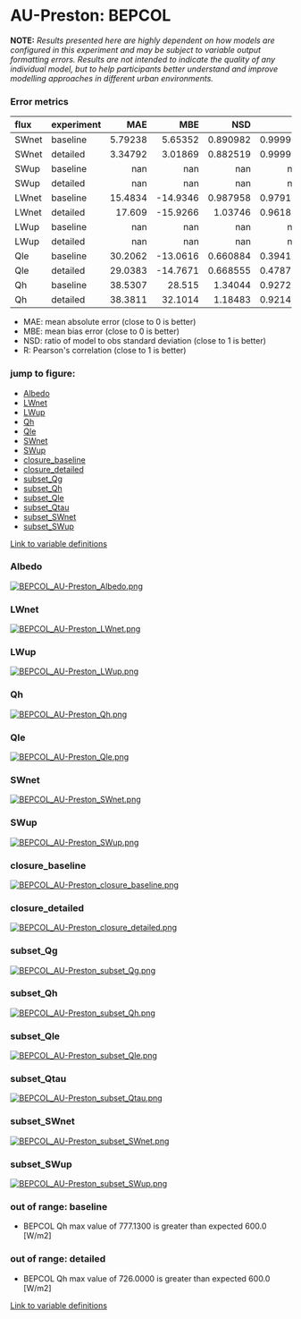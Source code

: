 # AU-Preston: BEPCOL

**NOTE:** *Results presented here are highly dependent on how models are configured in this experiment and may be subject to variable output formatting errors. Results are not intended to indicate the quality of any individual model, but to help participants better understand and improve modelling approaches in different urban environments.*

### Error metrics

| flux   | experiment   |       MAE |       MBE |        NSD |          R |
|:-------|:-------------|----------:|----------:|-----------:|-----------:|
| SWnet  | baseline     |   5.79238 |   5.65352 |   0.890982 |   0.999951 |
| SWnet  | detailed     |   3.34792 |   3.01869 |   0.882519 |   0.999948 |
| SWup   | baseline     | nan       | nan       | nan        | nan        |
| SWup   | detailed     | nan       | nan       | nan        | nan        |
| LWnet  | baseline     |  15.4834  | -14.9346  |   0.987958 |   0.979149 |
| LWnet  | detailed     |  17.609   | -15.9266  |   1.03746  |   0.961884 |
| LWup   | baseline     | nan       | nan       | nan        | nan        |
| LWup   | detailed     | nan       | nan       | nan        | nan        |
| Qle    | baseline     |  30.2062  | -13.0616  |   0.660884 |   0.394143 |
| Qle    | detailed     |  29.0383  | -14.7671  |   0.668555 |   0.478739 |
| Qh     | baseline     |  38.5307  |  28.515   |   1.34044  |   0.927269 |
| Qh     | detailed     |  38.3811  |  32.1014  |   1.18483  |   0.921439 |

 - MAE: mean absolute error (close to 0 is better)
 - MBE: mean bias error (close to 0 is better)
 - NSD: ratio of model to obs standard deviation (close to 1 is better)
 - R: Pearson's correlation (close to 1 is better)

### jump to figure:
 - [Albedo](#albedo)
 - [LWnet](#lwnet)
 - [LWup](#lwup)
 - [Qh](#qh)
 - [Qle](#qle)
 - [SWnet](#swnet)
 - [SWup](#swup)
 - [closure_baseline](#closure_baseline)
 - [closure_detailed](#closure_detailed)
 - [subset_Qg](#subset_qg)
 - [subset_Qh](#subset_qh)
 - [subset_Qle](#subset_qle)
 - [subset_Qtau](#subset_qtau)
 - [subset_SWnet](#subset_swnet)
 - [subset_SWup](#subset_swup)

[Link to variable definitions](../modelattrs/variable_definitions.md)

### <a name="albedo"></a>Albedo
[![BEPCOL_AU-Preston_Albedo.png](BEPCOL_AU-Preston_Albedo.png)](BEPCOL_AU-Preston_Albedo.png)

### <a name="lwnet"></a>LWnet
[![BEPCOL_AU-Preston_LWnet.png](BEPCOL_AU-Preston_LWnet.png)](BEPCOL_AU-Preston_LWnet.png)

### <a name="lwup"></a>LWup
[![BEPCOL_AU-Preston_LWup.png](BEPCOL_AU-Preston_LWup.png)](BEPCOL_AU-Preston_LWup.png)

### <a name="qh"></a>Qh
[![BEPCOL_AU-Preston_Qh.png](BEPCOL_AU-Preston_Qh.png)](BEPCOL_AU-Preston_Qh.png)

### <a name="qle"></a>Qle
[![BEPCOL_AU-Preston_Qle.png](BEPCOL_AU-Preston_Qle.png)](BEPCOL_AU-Preston_Qle.png)

### <a name="swnet"></a>SWnet
[![BEPCOL_AU-Preston_SWnet.png](BEPCOL_AU-Preston_SWnet.png)](BEPCOL_AU-Preston_SWnet.png)

### <a name="swup"></a>SWup
[![BEPCOL_AU-Preston_SWup.png](BEPCOL_AU-Preston_SWup.png)](BEPCOL_AU-Preston_SWup.png)

### <a name="closure_baseline"></a>closure_baseline
[![BEPCOL_AU-Preston_closure_baseline.png](BEPCOL_AU-Preston_closure_baseline.png)](BEPCOL_AU-Preston_closure_baseline.png)

### <a name="closure_detailed"></a>closure_detailed
[![BEPCOL_AU-Preston_closure_detailed.png](BEPCOL_AU-Preston_closure_detailed.png)](BEPCOL_AU-Preston_closure_detailed.png)

### <a name="subset_qg"></a>subset_Qg
[![BEPCOL_AU-Preston_subset_Qg.png](BEPCOL_AU-Preston_subset_Qg.png)](BEPCOL_AU-Preston_subset_Qg.png)

### <a name="subset_qh"></a>subset_Qh
[![BEPCOL_AU-Preston_subset_Qh.png](BEPCOL_AU-Preston_subset_Qh.png)](BEPCOL_AU-Preston_subset_Qh.png)

### <a name="subset_qle"></a>subset_Qle
[![BEPCOL_AU-Preston_subset_Qle.png](BEPCOL_AU-Preston_subset_Qle.png)](BEPCOL_AU-Preston_subset_Qle.png)

### <a name="subset_qtau"></a>subset_Qtau
[![BEPCOL_AU-Preston_subset_Qtau.png](BEPCOL_AU-Preston_subset_Qtau.png)](BEPCOL_AU-Preston_subset_Qtau.png)

### <a name="subset_swnet"></a>subset_SWnet
[![BEPCOL_AU-Preston_subset_SWnet.png](BEPCOL_AU-Preston_subset_SWnet.png)](BEPCOL_AU-Preston_subset_SWnet.png)

### <a name="subset_swup"></a>subset_SWup
[![BEPCOL_AU-Preston_subset_SWup.png](BEPCOL_AU-Preston_subset_SWup.png)](BEPCOL_AU-Preston_subset_SWup.png)

### out of range: baseline

 - BEPCOL Qh max value of 777.1300 is greater than expected 600.0 [W/m2]

### out of range: detailed

 - BEPCOL Qh max value of 726.0000 is greater than expected 600.0 [W/m2]


[Link to variable definitions](../modelattrs/variable_definitions.md)

